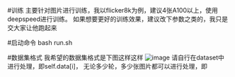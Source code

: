 #训练
主要针对图片进行训练，我以flicker8k为例，建议4张A100以上，使用deepspeed进行训练。
如果想要更好的训练效果，建议改下参数之类的，我只是交大家让他跑起来

#启动命令
bash run.sh

#数据集格式
我希望的数据集格式是下图这样这样
![image](https://github.com/user-attachments/assets/9c27bde7-7c6d-4e0d-bff4-ec928c2232eb)
请自行在dataset中进行处理，即self.data[i]， 无论多少轮，多少张图片都可以进行处理，即
